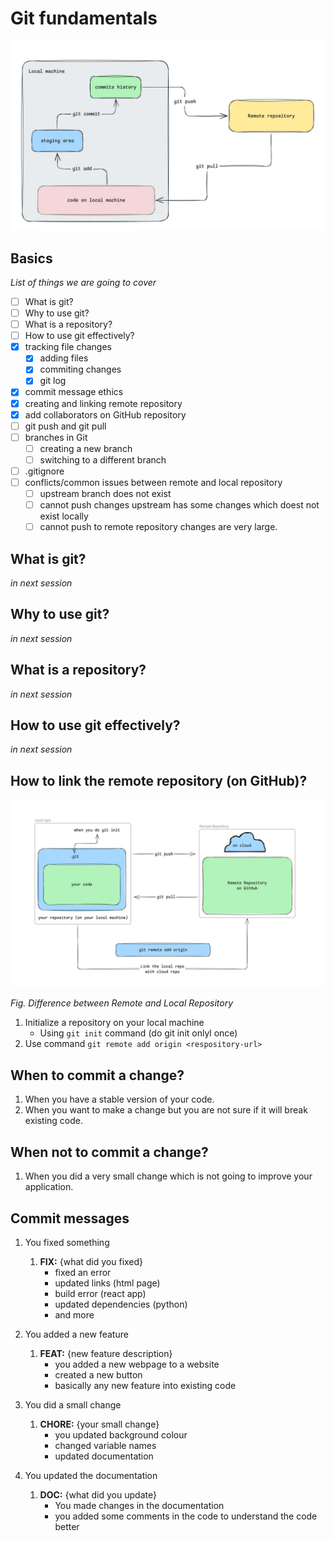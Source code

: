 # Git fundamentals

![Fundamentals](./fundamentals.jpeg)

## Basics

_List of things we are going to cover_

- [ ] What is git?
- [ ] Why to use git?
- [ ] What is a repository?
- [ ] How to use git effectively?
- [x] tracking file changes
  - [x] adding files
  - [x] commiting changes
  - [x] git log
- [x] commit message ethics
- [x] creating and linking remote repository
- [x] add collaborators on GitHub repository
- [ ] git push and git pull
- [ ] branches in Git
  - [ ] creating a new branch
  - [ ] switching to a different branch
- [ ] .gitignore
- [ ] conflicts/common issues between remote and local repository
  - [ ] upstream branch does not exist
  - [ ] cannot push changes upstream has some changes which doest not exist locally
  - [ ] cannot push to remote repository changes are very large.

## What is git?

_in next session_

## Why to use git?

_in next session_

## What is a repository?

_in next session_

## How to use git effectively?

_in next session_

## How to link the remote repository (on GitHub)?

![Difference between Remote and Local Repository](./remoterepo-vs-localrepo.jpg)

_Fig. Difference between Remote and Local Repository_

1. Initialize a repository on your local machine
   - Using `git init` command (do git init onlyl once)
2. Use command `git remote add origin <respository-url>`

## When to commit a change?

1. When you have a stable version of your code.
2. When you want to make a change but you are not sure if it will break existing code.

## When not to commit a change?

1. When you did a very small change which is not going to improve your application.

## Commit messages

1. You fixed something

   1. **FIX:** {what did you fixed}
      - fixed an error
      - updated links (html page)
      - build error (react app)
      - updated dependencies (python)
      - and more

2. You added a new feature

   1. **FEAT:** {new feature description}
      - you added a new webpage to a website
      - created a new button
      - basically any new feature into existing code

3. You did a small change

   1. **CHORE:** {your small change}
      - you updated background colour
      - changed variable names
      - updated documentation

4. You updated the documentation
   1. **DOC:** {what did you update}
      - You made changes in the documentation
      - you added some comments in the code to understand the code better
